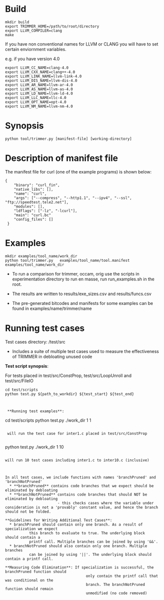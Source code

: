 

Build
======

```
mkdir build
export TRIMMER_HOME=/path/to/root/directory
export LLVM_COMPILER=clang
make
```
   
If you have non conventional names for LLVM or CLANG you will have to set certain enviornment variables.

e.g. if you have version 4.0
    
```
export LLVM_CC_NAME=clang-4.0
export LLVM_CXX_NAME=clang++-4.0
export LLVM_LINK_NAME=llvm-link-4.0
export LLVM_DIS_NAME=llvm-dis-4.0
export LLVM_AR_NAME=llvm-ar-4.0
export LLVM_AS_NAME=llvm-as-4.0
export LLVM_LD_NAME=llvm-ld-4.0
export LLVM_LLC_NAME=llc-4.0
export LLVM_OPT_NAME=opt-4.0
export LLVM_NM_NAME=llvm-nm-4.0
```

Synopsis
========

```
python tool/trimmer.py [manifest-file] [working-directory]
```

Description of manifest file 
============================
    
The manifest file for curl (one of the example programs) is shown below:

``` 
{
    "binary": "curl_fin", 
    "native_libs": [], 
    "name": "curl", 
    "args": ["--compress", "--http1.1", "--ipv4", "--ssl", "ftp://speedtest.tele2.net"],
    "modules": [], 
    "ldflags": ["-lz", "-lcurl"], 
    "main": "curl.bc"
    "config_files": []
 }
 ```

Examples
========
     
```
mkdir examples/tool_name/work_dir
python tool/trimmer.py   examples/tool_name/tool.manifest  examples/tool_name/work_dir      
```

* To run a comparison for trimmer, occam, orig use the scripts in experimentation directory
  to run en masse, run run_examples.sh in the root.
    
* The results are written to results/exe_sizes.csv and results/funcs.csv
* The pre-generated bitcodes and manifests for some examples can be found in examples/name/trimmer/name

Running test cases
==================
    
Test cases directory: /test/src
      
* Includes a suite of multiple test cases used to measure the effectiveness of TRIMMER in debloating unused code 
 
 **Test script synopsis**:

For tests placed in test/src/ConstProp, test/src/LoopUnroll and test/src/FileIO
 
```
cd test/scripts
python test.py ${path_to_workdir} ${test_start} ${test_end} 

 
 
 **Running test examples**:

```
cd test/scripts
python test.py ./work_dir 1 1 
```
    
 will run the test case for inter1.c placed in test/src/ConstProp
    
```
python test.py ./work_dir 1 10
```
    
will run 10 test cases including inter1.c to inter10.c (inclusive)



In all test cases, we include functions with names 'branchPruned' and 'branchNotPruned'
  * **branchPruned** contains code branches that we expect should be eliminated by debloating
  * **branchNotPruned** contains code branches that should NOT be eliminated by debloating 
                        - this checks cases where the variable under consideration is not a 'provably' constant value, and hence the branch should not be folded.
      
**Guidelines for Writing Additional Test Cases**:
  * branchPruned should contain only one branch. As a result of specialization we expect 
           this branch to evaluate to true. The underlying block should contain a 
           printf call. Multiple branches can be joined by using '&&'.
  * branchNotPruned should also contain only one branch. Multiple branches 
           can be joined by using '||'. The underlying block should contain a printf call.

**Measuring Code Elimination**: If specialization is successful, the branchPruned function should 
                                     only contain the printf call that was conditional on the 
                                     branch. The branchNotPruned function should remain 
                                     unmodified (no code removed)    
    
    
